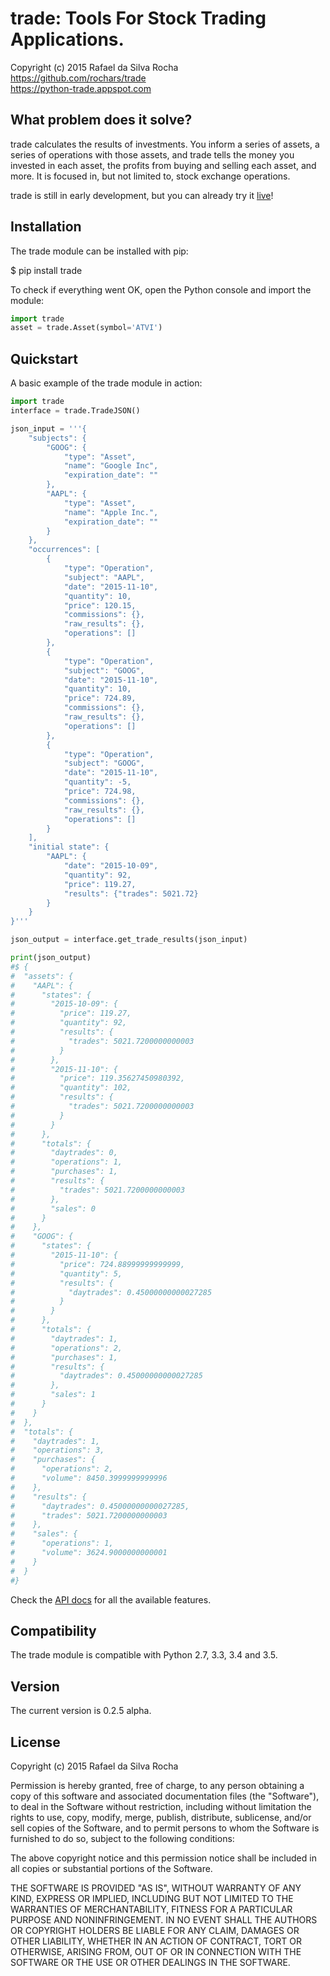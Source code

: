 # trade: Tools For Stock Trading Applications.
Copyright (c) 2015 Rafael da Silva Rocha  
https://github.com/rochars/trade  
https://python-trade.appspot.com


What problem does it solve?
---------------------------
trade calculates the results of investments. You inform a series of assets, a
series of operations with those assets, and trade tells the money you
invested in each asset, the profits from buying and selling each asset, and
more. It is focused in, but not limited to, stock exchange operations.

trade is still in early development, but you can already try it
[live](https://python-trade.appspot.com)!


## Installation
The trade module can be installed with pip:

$ pip install trade

To check if everything went OK, open the Python console and import the module:

```python
import trade
asset = trade.Asset(symbol='ATVI')
```


## Quickstart

A basic example of the trade module in action:

```python
import trade
interface = trade.TradeJSON()

json_input = '''{
    "subjects": {
        "GOOG": {
            "type": "Asset",
            "name": "Google Inc",
            "expiration_date": ""
        },
        "AAPL": {
            "type": "Asset",
            "name": "Apple Inc.",
            "expiration_date": ""
        }
    },
    "occurrences": [
        {
            "type": "Operation",
            "subject": "AAPL",
            "date": "2015-11-10",
            "quantity": 10,
            "price": 120.15,
            "commissions": {},
            "raw_results": {},
            "operations": []
        },
        {
            "type": "Operation",
            "subject": "GOOG",
            "date": "2015-11-10",
            "quantity": 10,
            "price": 724.89,
            "commissions": {},
            "raw_results": {},
            "operations": []
        },
        {
            "type": "Operation",
            "subject": "GOOG",
            "date": "2015-11-10",
            "quantity": -5,
            "price": 724.98,
            "commissions": {},
            "raw_results": {},
            "operations": []
        }
    ],
    "initial state": {
        "AAPL": {
            "date": "2015-10-09",
            "quantity": 92,
            "price": 119.27,
            "results": {"trades": 5021.72}
        }
    }
}'''

json_output = interface.get_trade_results(json_input)

print(json_output)
#$ {
#  "assets": {
#    "AAPL": {
#      "states": {
#        "2015-10-09": {
#          "price": 119.27,
#          "quantity": 92,
#          "results": {
#            "trades": 5021.7200000000003
#          }
#        },
#        "2015-11-10": {
#          "price": 119.35627450980392,
#          "quantity": 102,
#          "results": {
#            "trades": 5021.7200000000003
#          }
#        }
#      },
#      "totals": {
#        "daytrades": 0,
#        "operations": 1,
#        "purchases": 1,
#        "results": {
#          "trades": 5021.7200000000003
#        },
#        "sales": 0
#      }
#    },
#    "GOOG": {
#      "states": {
#        "2015-11-10": {
#          "price": 724.88999999999999,
#          "quantity": 5,
#          "results": {
#            "daytrades": 0.45000000000027285
#          }
#        }
#      },
#      "totals": {
#        "daytrades": 1,
#        "operations": 2,
#        "purchases": 1,
#        "results": {
#          "daytrades": 0.45000000000027285
#        },
#        "sales": 1
#      }
#    }
#  },
#  "totals": {
#    "daytrades": 1,
#    "operations": 3,
#    "purchases": {
#      "operations": 2,
#      "volume": 8450.3999999999996
#    },
#    "results": {
#      "daytrades": 0.45000000000027285,
#      "trades": 5021.7200000000003
#    },
#    "sales": {
#      "operations": 1,
#      "volume": 3624.9000000000001
#    }
#  }
#}
```

Check the [API docs](api) for all the available features.


## Compatibility
The trade module is compatible with Python 2.7, 3.3, 3.4 and 3.5.


## Version
The current version is 0.2.5 alpha.


## License
Copyright (c) 2015 Rafael da Silva Rocha

Permission is hereby granted, free of charge, to any person obtaining a copy
of this software and associated documentation files (the "Software"), to deal
in the Software without restriction, including without limitation the rights
to use, copy, modify, merge, publish, distribute, sublicense, and/or sell
copies of the Software, and to permit persons to whom the Software is
furnished to do so, subject to the following conditions:

The above copyright notice and this permission notice shall be included in
all copies or substantial portions of the Software.

THE SOFTWARE IS PROVIDED "AS IS", WITHOUT WARRANTY OF ANY KIND, EXPRESS OR
IMPLIED, INCLUDING BUT NOT LIMITED TO THE WARRANTIES OF MERCHANTABILITY,
FITNESS FOR A PARTICULAR PURPOSE AND NONINFRINGEMENT. IN NO EVENT SHALL THE
AUTHORS OR COPYRIGHT HOLDERS BE LIABLE FOR ANY CLAIM, DAMAGES OR OTHER
LIABILITY, WHETHER IN AN ACTION OF CONTRACT, TORT OR OTHERWISE, ARISING FROM,
OUT OF OR IN CONNECTION WITH THE SOFTWARE OR THE USE OR OTHER DEALINGS IN
THE SOFTWARE.
